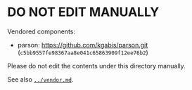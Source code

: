 # DO NOT EDIT MANUALLY

Vendored components:
* parson: https://github.com/kgabis/parson.git (`c5bb9557fe98367aa8e041c65863909f12ee76b2`)

Please do not edit the contents under this directory manually.

See also [`../vendor.md`](../vendor.md).
